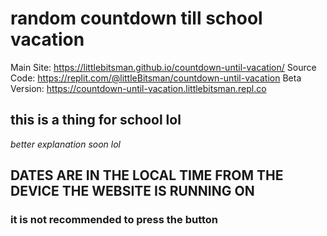 # random countdown till school vacation
Main Site: https://littlebitsman.github.io/countdown-until-vacation/
Source Code: https://replit.com/@littleBitsman/countdown-until-vacation
Beta Version: https://countdown-until-vacation.littlebitsman.repl.co
## this is a thing for school lol
_better explanation soon lol_

## DATES ARE IN THE LOCAL TIME FROM THE DEVICE THE WEBSITE IS RUNNING ON 






























































### it is not recommended to press the button
